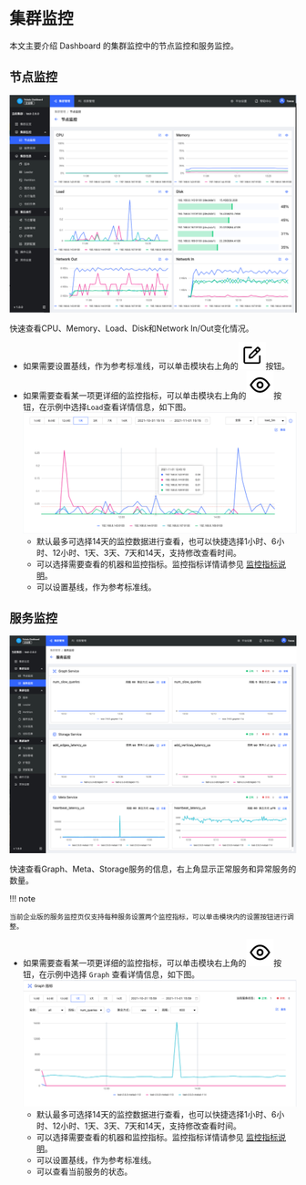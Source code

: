 # 集群监控

本文主要介绍 Dashboard 的集群监控中的节点监控和服务监控。

## 节点监控

![vertex](../figs/ds-002.png)

快速查看CPU、Memory、Load、Disk和Network In/Out变化情况。

- 如果需要设置基线，作为参考标准线，可以单击模块右上角的![setup](../figs/Setup.png)按钮。
- 如果需要查看某一项更详细的监控指标，可以单击模块右上角的![watch](../figs/watch.png)按钮，在示例中选择`Load`查看详情信息，如下图。
    ![load](../figs/ds-003.png)
  - 默认最多可选择14天的监控数据进行查看，也可以快捷选择1小时、6小时、12小时、1天、3天、7天和14天，支持修改查看时间。
  - 可以选择需要查看的机器和监控指标。监控指标详情请参见 [监控指标说明](../7.monitor-parameter.md)。
  - 可以设置基线，作为参考标准线。

## 服务监控

![service](../figs/ds-004.png)

快速查看Graph、Meta、Storage服务的信息，右上角显示正常服务和异常服务的数量。

!!! note

    当前企业版的服务监控页仅支持每种服务设置两个监控指标，可以单击模块内的设置按钮进行调整。

- 如果需要查看某一项更详细的监控指标，可以单击模块右上角的![watch](../figs/watch.png)按钮，在示例中选择 `Graph` 查看详情信息，如下图。
   ![service](../figs/ds-005.png)
  - 默认最多可选择14天的监控数据进行查看，也可以快捷选择1小时、6小时、12小时、1天、3天、7天和14天，支持修改查看时间。
  - 可以选择需要查看的机器和监控指标。监控指标详情请参见 [监控指标说明](../7.monitor-parameter.md)。
  - 可以设置基线，作为参考标准线。
  - 可以查看当前服务的状态。